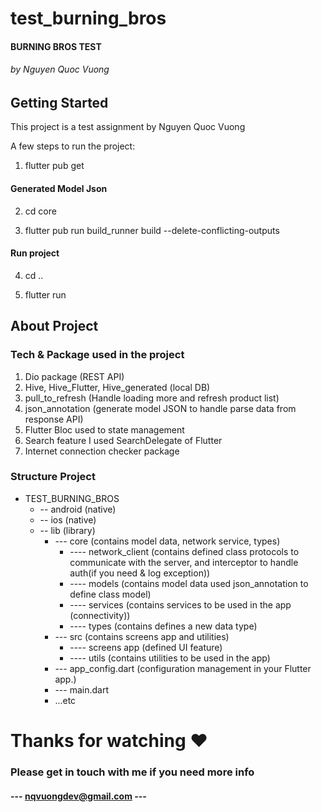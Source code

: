 # test_burning_bros

#### BURNING BROS TEST
###### by Nguyen Quoc Vuong

## Getting Started

This project is a test assignment by Nguyen Quoc Vuong

A few steps to run the project:

1. flutter pub get

#### Generated Model Json 
2. cd core

3. flutter pub run build_runner build --delete-conflicting-outputs

#### Run project
4. cd ..

5. flutter run


## About Project

### Tech & Package used in the project

1. Dio package (REST API)
2. Hive, Hive_Flutter, Hive_generated (local DB)
3. pull_to_refresh (Handle loading more and refresh product list)
4. json_annotation (generate model JSON to handle parse data from response API)
5. Flutter Bloc used to state management
6. Search feature I used SearchDelegate of Flutter
7. Internet connection checker package

### Structure Project
- TEST_BURNING_BROS
  - -- android (native)
  - -- ios (native)
  - -- lib (library)
    - --- core (contains model data, network service, types)
      - ---- network_client (contains defined class protocols to communicate with the server, and interceptor to handle auth(if you need & log exception))
      - ---- models (contains model data used json_annotation to define class model)
      - ---- services (contains services to be used in the app (connectivity))
      - ---- types (contains defines a new data type)
    - --- src (contains screens app and utilities)
      - ---- screens app (defined UI feature)
      - ---- utils (contains utilities to be used in the app)
    - --- app_config.dart (configuration management in your Flutter app.)
    - --- main.dart
    - ...etc

# Thanks for watching ❤️
### Please get in touch with me if you need more info 
#### --- nqvuongdev@gmail.com ---
